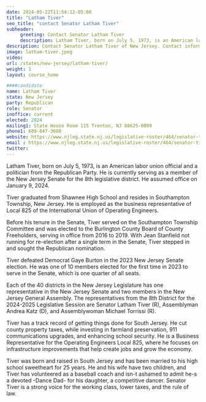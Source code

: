 ```yaml
---
date: 2024-05-22T11:54:12-05:00
title: "Latham Tiver"
seo_title: "contact Senator Latham Tiver"
subheader:
     greeting: Contact Senator Latham Tiver
     description: Latham Tiver, born on July 5, 1973, is an American labor union official and a politician from the Republican Party. He is currently serving as a member of the New Jersey Senate for the 8th legislative district. He assumed office on January 9, 2024.
description: Contact Senator Latham Tiver of New Jersey. Contact information for Latham Tiver includes email address, phone number, and mailing address.
image: latham-tiver.jpeg
video:
url: /states/new-jersey/latham-tiver/
weight: 1
layout: course_home

####candidate
name: Latham Tiver
state: New Jersey
party: Republican
role: Senator
inoffice: current
elected: 2024
mailing1: State House Room 115 Trenton, NJ 08625-0099
phone1: 609-847-3600
website: https://www.njleg.state.nj.us/legislative-roster/464/senator-tiver/
email : https://www.njleg.state.nj.us/legislative-roster/464/senator-tiver/
twitter: 
---
```

Latham Tiver, born on July 5, 1973, is an American labor union official and a politician from the Republican Party. He is currently serving as a member of the New Jersey Senate for the 8th legislative district. He assumed office on January 9, 2024.

Tiver graduated from Shawnee High School and resides in Southampton Township, New Jersey. He is employed as the business representative of Local 825 of the International Union of Operating Engineers.

Before his tenure in the Senate, Tiver served on the Southampton Township Committee and was elected to the Burlington County Board of County Freeholders, serving in office from 2016 to 2019. With Jean Stanfield not running for re-election after a single term in the Senate, Tiver stepped in and sought the Republican nomination.

Tiver defeated Democrat Gaye Burton in the 2023 New Jersey Senate election. He was one of 10 members elected for the first time in 2023 to serve in the Senate, which is one quarter of all seats.

Each of the 40 districts in the New Jersey Legislature has one representative in the New Jersey Senate and two members in the New Jersey General Assembly. The representatives from the 8th District for the 2024-2025 Legislative Session are Senator Latham Tiver (R), Assemblyman Andrea Katz (D), and Assemblywoman Michael Torrissi (R).

Tiver has a track record of getting things done for South Jersey. He cut county property taxes, while investing in farmland preservation, 911 communications upgrades, and enhancing school security. He is a Business Representative for the Operating Engineers Local 825, where he focuses on infrastructure improvements that help create jobs and grow the economy.

Tiver was born and raised in South Jersey and has been married to his high school sweetheart for 25 years. He and his wife have two children, and Tiver has volunteered as a baseball coach and isn-t ashamed to admit he-s a devoted -Dance Dad- for his daughter, a competitive dancer. Senator Tiver is a strong voice for the working class, lower taxes, and the rule of law.

